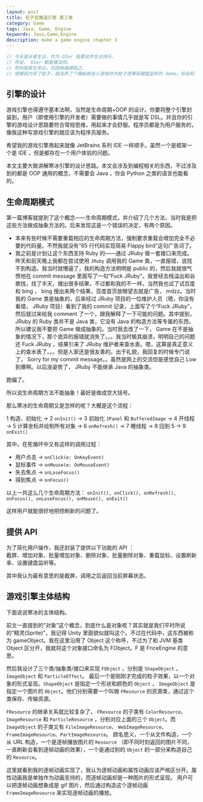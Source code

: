 ```yaml
---
layout: post
title: 轮子狂魔造引擎 第三章
category: Game
tags: Java, Game, Engine
keywords: Java,Game,Engine
description: make a game engine chapter 3
---
```


```c
// 今天是长者生日，作为 OIer 我要说声生日快乐。
// 传说， OIer 都是膜法师。
// 苟利国家生死以，岂因祸福避趋之。
// 顺便因为写了粒子，就去弄了个膜蛤射击小游戏作为粒子效果和键盘监听的 demo。将会和 0.3.3 的 release 一起发布。
```

## 引擎的设计
游戏引擎也得遵守基本法啊，当然是生命周期+OOP 的设计。你要将整个引擎封装到，用户（即使用引擎的开发者）需要做的事情几乎就是写 DSL。并且你的引擎的游戏设计思路要符合常规思维，用起来才会舒服。程序员都是为用户服务的，像我这种写游戏引擎的就应该为程序员服务。

希望我的游戏引擎用起来就像 JetBrains 系列 IDE 一样顺手。虽然一个是框架一个是 IDE ，但是都存在一个用户体验的问题。

本文主要大致讲解寒冰引擎的设计思路。本文会涉及到编程相关的东西，不过涉及到的都是 OOP 通用的概念，不需要会 Java ，你会 Python 之类的语言也能看的。

## 生命周期模式
第一篇博客就提到了这个概念——生命周期模式，并介绍了几个方法，当时我是把这些方法做成抽象方法的。后来发现这是一个错误的决定，有两个原因。<br/>
+ 本来有些时候不需要重载相应的生命周期方法，强制要求重载会增加完全不必要的代码量。不然我就没有“65 行代码实现简易 Flappy bird”这句广告词了。
+ 我之前是计划让这个东西支持 Ruby 的——通过 JRuby 做一套接口来完成。昨天和前天晚上我都在尝试使用 `JRuby` 调用我的 Game 类，一直报错，说找不到构造。我当时就懵逼了，我的构造方法明明是 public 的，然后我就很气愤地在 commit message 里面写了一句“Fuck JRuby”。我曾经去栈溢出和谷歌找，找了半天，搜出很多结果，不过都和我的不一样。当然我也试了试百度和 bing ， bing 搜出来两个结果，百度首页放眼望去就是广告， mdzz。当时我的 Game 类是抽象的，后来经过 JRuby 项目的一位维护人员（嗯，你没有看错， JRuby 项目）看到了我的 commit 记录，上面写了个“Fuck JRuby”，然后就过来给我 comment 了一个，跟我解释了一下可能的问题。其中提到， JRuby 的 Ruby 类并不是 Java 类，它没有 Java 的构造方法等专属的东西，所以建议我不要把 Game 做成抽象的。当时我去改了一下， Game 在不是抽象的情况下，那个诡异的报错就消失了。。。我当时极其崩溃，明明自己的问题还 Fuck JRuby ，结果引来了 JRuby 维护者来查水表。嗯，这算是真正意义上的查水表了。。。但是人家还是很友善的。出于礼貌，我回复的时候专门说了， Sorry for my commit message。。虽然是网上的交流但是感觉自己 Low 到爆啊。以后涨姿势了， JRuby 不能继承 Java 的抽象类。

跑偏了。

所以说生命周期方法不能抽象！最好是做成空大括号。

那么寒冰的生命周期又是怎样的呢？大概是这个流程：

1 构造、初始化 -> 2 `onInit()` -> 3 初始化 `JPanel` 和 `BufferedImage` -> 4 开线程 -> 5 计算坐标并绘制所有对象
-> 6 `onRefresh()` -> 7 睡线程 ->  8 回到 5 -> 9 `onExit()`

其中，在死循环中又有这样的调用过程：

- 用户点击 -> `onClick(e: OnKeyEvent)`
- 鼠标事件 -> `onMouse(e: OnMouseEvent)`
- 失去焦点 -> `onLoseFocus()`
- 得到焦点 -> `onFocus()`

以上一共这么几个生命周期方法：
`onInit(), onClick(), onRefresh(), onFocus(), onLoseFocus(), onMouse(), onExit()`

这样用户就能很好地把控刷新的问题了。

## 提供 API
为了简化用户操作，我还封装了提供以下功能的 API ：<br/>
截屏、增加对象、批量增加对象、删除对象、批量删除对象、重载鼠标、设置刷新率、设置键盘监听等。

其中我认为最有意思的是截屏，调用之后返回当前屏幕状态。

## 游戏引擎主体结构
下面说说寒冰的主体结构。

前文一直提到的“对象”这个概念，到底什么是对象呢？其实就是我们平时所说的“精灵(Sprite)”，我记得 Unity 里面貌似就叫这个。不过在代码中，这东西被称为 gameObject。我在这里沿用了 Object 这个称呼，不过为了和 JVM 基类 Object 区分开，我就将这个对象接口命名为 FObject。F 是 FriceEngine 的意思。

然后我设计了三个类/抽象类/接口来实现 `FObject` ，分别是 `ShapeObject` ， `ImageObject` 和 `ParticleEffect`。
最后一个是刚刚才完成的粒子效果，以一个对象的形式呈现。`ShapeObject` 是指定一个形状和颜色的 `Object` ，
`ImageObject` 是指定一个图片的 `Object`。他们分别需要一个叫做 `FResource` 的资源类，通过这个类保存、传输资源。

`FResource` 的继承关系就比较复杂了， `FResource` 的子类有 `ColorResource`、`ImageResource` 和
`ParticleResource` ，分别对应上面的三个 `Object`。而 `ImageObject` 的子类又有 `FileImageResource`、
`WebImageResource`、`FrameImageResource`、`PartImageResource`。
顾名思义，一个从文件构造，一个从 URL 构造，一个是逐帧播放图片的 `Resource`
（即不同时刻返回的图片不同，一直刷新会看到逐帧动画的效果），一个是通过别的 `Object` 的一部分来构造自己的 `Resource`。

这里就看到我的逐帧动画实现了，我认为逐帧动画和属性动画应该严格区分开。属性动画我是单独作为动画支持的，而逐帧动画却是一种图片的形式呈现。
用户可以把逐帧动画想象成是 gif 图片，然后通过构造这个逐帧动画 `FrameImageResource` 来实现逐帧动画的播放。






